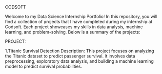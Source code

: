 CODSOFT

Welcome to my Data Science Internship Portfolio! In this repository, you will find a collection of projects that I have completed during my internship at Codsoft. Each project showcases my skills in data analysis, machine learning, and problem-solving. Below is a summary of the projects:


PROJECT:

1.Titanic Survival Detection Description: This project focuses on analyzing the Titanic dataset to predict passenger survival. It involves data preprocessing, exploratory data analysis, and building a machine learning model to predict survival probabilities.
